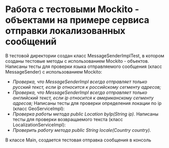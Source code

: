 # Работа с тестовыми Mockito - объектами на примере сервиса отправки локализованных сообщений

В тестовой директории создан класс MessageSenderImplTest, в котором созданы тестовые методы с использованием Mockito - объектов.
Написаны тесты для проверки языка отправляемого сообщения (класс MessageSender) с использованием Mockito:
- *Проверка, что MessageSenderImpl всегда отправляет только русский текст, если ip относится к российскому сегменту адресов;*
- *Проверка, что MessageSenderImpl всегда отправляет только английский текст, если ip относится к американскому сегменту адресов;*
Написаны тесты для проверки определения локации по ip (класс GeoServiceImpl):
- *Проверка работы метода public Location byIp(String ip).*
Написаны тесты для проверки возвращаемого текста (класс LocalizationServiceImpl):
- *Проверить работу метода public String locale(Country country).*

В классе Main, создается тестовая отправка сообщения в консоль 